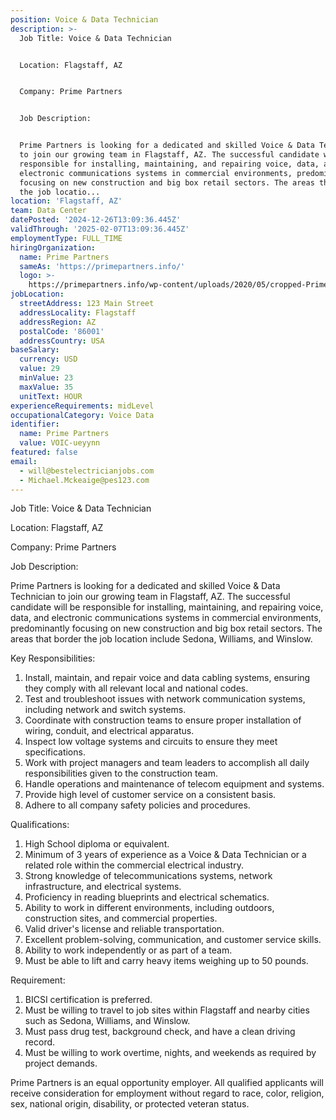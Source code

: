 ```yaml
---
position: Voice & Data Technician
description: >-
  Job Title: Voice & Data Technician


  Location: Flagstaff, AZ


  Company: Prime Partners


  Job Description:


  Prime Partners is looking for a dedicated and skilled Voice & Data Technician
  to join our growing team in Flagstaff, AZ. The successful candidate will be
  responsible for installing, maintaining, and repairing voice, data, and
  electronic communications systems in commercial environments, predominantly
  focusing on new construction and big box retail sectors. The areas that border
  the job locatio...
location: 'Flagstaff, AZ'
team: Data Center
datePosted: '2024-12-26T13:09:36.445Z'
validThrough: '2025-02-07T13:09:36.445Z'
employmentType: FULL_TIME
hiringOrganization:
  name: Prime Partners
  sameAs: 'https://primepartners.info/'
  logo: >-
    https://primepartners.info/wp-content/uploads/2020/05/cropped-Prime-Partners-Logo-NO-BG-1-1.png
jobLocation:
  streetAddress: 123 Main Street
  addressLocality: Flagstaff
  addressRegion: AZ
  postalCode: '86001'
  addressCountry: USA
baseSalary:
  currency: USD
  value: 29
  minValue: 23
  maxValue: 35
  unitText: HOUR
experienceRequirements: midLevel
occupationalCategory: Voice Data
identifier:
  name: Prime Partners
  value: VOIC-ueyynn
featured: false
email:
  - will@bestelectricianjobs.com
  - Michael.Mckeaige@pes123.com
---
```




Job Title: Voice & Data Technician

Location: Flagstaff, AZ

Company: Prime Partners

Job Description:

Prime Partners is looking for a dedicated and skilled Voice & Data Technician to join our growing team in Flagstaff, AZ. The successful candidate will be responsible for installing, maintaining, and repairing voice, data, and electronic communications systems in commercial environments, predominantly focusing on new construction and big box retail sectors. The areas that border the job location include Sedona, Williams, and Winslow.

Key Responsibilities:

1. Install, maintain, and repair voice and data cabling systems, ensuring they comply with all relevant local and national codes.
2. Test and troubleshoot issues with network communication systems, including network and switch systems.
3. Coordinate with construction teams to ensure proper installation of wiring, conduit, and electrical apparatus.
4. Inspect low voltage systems and circuits to ensure they meet specifications.
5. Work with project managers and team leaders to accomplish all daily responsibilities given to the construction team.
6. Handle operations and maintenance of telecom equipment and systems.
7. Provide high level of customer service on a consistent basis.
8. Adhere to all company safety policies and procedures.

Qualifications:

1. High School diploma or equivalent.
2. Minimum of 3 years of experience as a Voice & Data Technician or a related role within the commercial electrical industry.
3. Strong knowledge of telecommunications systems, network infrastructure, and electrical systems.
4. Proficiency in reading blueprints and electrical schematics.
5. Ability to work in different environments, including outdoors, construction sites, and commercial properties.
6. Valid driver's license and reliable transportation.
7. Excellent problem-solving, communication, and customer service skills.
8. Ability to work independently or as part of a team.
9. Must be able to lift and carry heavy items weighing up to 50 pounds.

Requirement:

1. BICSI certification is preferred.
2. Must be willing to travel to job sites within Flagstaff and nearby cities such as Sedona, Williams, and Winslow.
3. Must pass drug test, background check, and have a clean driving record.
4. Must be willing to work overtime, nights, and weekends as required by project demands.

Prime Partners is an equal opportunity employer. All qualified applicants will receive consideration for employment without regard to race, color, religion, sex, national origin, disability, or protected veteran status.

